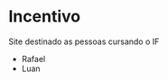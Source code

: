 # Incentivo
Site destinado as pessoas cursando o IF
- Rafael
- Luan

<!---
luviniu/luviniu is a ✨ special ✨ repository because its `README.md` (this file) appears on your GitHub profile.
You can click the Preview link to take a look at your changes.
--->
